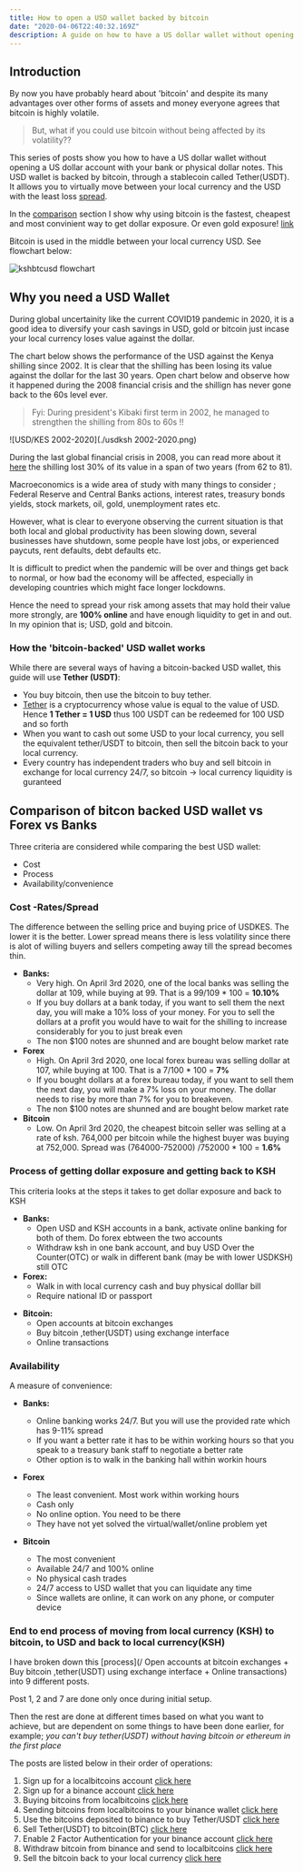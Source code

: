 ```yaml
---
title: How to open a USD wallet backed by bitcoin
date: "2020-04-06T22:40:32.169Z"
description: A guide on how to have a US dollar wallet without opening a US dollar account with your bank or physical dollar notes. This USD wallet is backed by bitcoin, through a stablecoin called Tether. For the rest of these guides, I will refer to this stablecoin as Tether(USDT). Bitcoin alllows you to virtually move between your local currency and the USD with the least loss(spread). Alternatives for this is buying USD at your bank, you require to hold both KSH and USD at the same bank to do this, or visit a Forex Bureau and use physical notes. The same technology can be applied to holding other assets like gold through online-only transactions.
---
```

## Introduction

By now you have probably heard about 'bitcoin' and despite its many advantages over other forms of assets and money everyone agrees that bitcoin is highly volatile. 

>But, what if you could use bitcoin without being affected by its volatility?? 

This series of posts show you how to have a US dollar wallet without opening a US dollar account with your bank or physical dollar notes. This USD wallet is backed by bitcoin, through a stablecoin called Tether(USDT). It alllows you to virtually move between your local currency and the USD with the least loss [spread](/virtualusdwallet/#Cost--RatesSpread). 

In the [comparison](/virtualusdwallet/#Comparison-of-bitcon-backed-USD-wallet-vs-Forex-vs-Banks) section I show why using bitcoin is the fastest, cheapest and most convinient way to get dollar exposure. Or even gold exposure! [link](/buy-gold-xaut)

Bitcoin is used in the middle between your local currency USD. See flowchart below:

![kshbtcusd flowchart](/kshbtcusd.png)



## Why you need a USD Wallet

During global uncertainity like the current COVID19 pandemic in 2020, it is a good idea to diversify your cash savings in USD, gold or bitcoin just incase your local currency loses value against the dollar.

The chart below shows the performance of the USD against the Kenya shilling since 2002. It is clear that the shilling has been losing its value against the dollar for the last 30 years. Open chart below and observe how it happened during the 2008 financial crisis and the shillign has never gone back to the 60s level ever.
> Fyi: During president's Kibaki first term in 2002, he managed to strengthen the shilling from 80s to 60s !!

![USD/KES 2002-2020](./usdksh 2002-2020.png)

During the last global financial crisis in 2008, you can read more about it [here](https://en.wikipedia.org/wiki/Financial_crisis_of_2007%E2%80%9308) the shilling lost 30% of its value in a span of two years (from 62 to 81).

Macroeconomics is a wide area of study with many things to consider ; Federal Reserve and Central Banks actions,  interest rates, treasury bonds yields, stock markets, oil, gold, unemployment rates etc.

However, what is clear to everyone observing the current situation is that both local and global productivity has been slowing down, several businesses have shutdown, some people have lost jobs, or experienced paycuts, rent defaults, debt defaults etc. 

It is difficult to predict when the pandemic will be over and things get back to normal, or how bad the economy will be affected, especially in developing countries which might face longer lockdowns.

Hence the need to spread your risk among assets that may hold their value more strongly, are **100% online** and have enough liquidity to get in and out. In my opinion that is; USD, gold and bitcoin.



### How the 'bitcoin-backed' USD wallet works

While there are several ways of having a bitcoin-backed USD wallet, this guide will use **Tether (USDT)**:

- You buy bitcoin, then use the bitcoin to buy tether. 
- [Tether](https://tether.to/?__cf_chl_jschl_tk__=353ac175af32529c8a92bc392f6a83ba906a0fc8-1585642069-0-AYxII_WswTRtQwiOW0UMtQqwaZnvS2KHCMDqqB5M_zgyUtQRW9UjmLafMEW1666Gr5hs7o_MmejJDCUCzq0CPJWZ3ZEJpo_dbxY0No6Q8Le379uSvm01AAHHhBnDo7mGQs2vTqvoCAZEwnbnouG6rfHb6plGg5o6cJA0zSUY3kcGptnUA2kE2IFtoH5fWLFYxr-eJsn7LoHlWVc9I7Mwg8uUAe8kOvSNR9lV2FQ4CRzZojmcSAhNtw8jChWFW_lVD8aw0AZ86DTE6g4TwBXwIuQ) is a cryptocurrency whose value is equal to the value of USD. Hence **1 Tether = 1 USD** thus 100 USDT can be redeemed for 100 USD and so forth
- When you want to cash out some USD to your local currency, you sell the equivalent tether/USDT to bitcoin, then sell the bitcoin back to your local currency. 
- Every country has independent traders who buy and sell bitcoin in exchange for local currency 24/7, so bitcoin -> local currency liquidity is guranteed




## Comparison of bitcon backed USD wallet vs Forex vs Banks

Three criteria are considered while comparing the best USD wallet:

+ Cost
+ Process
+ Availability/convenience


### Cost -Rates/Spread

The difference between the selling price and buying price of USDKES. The lower it is the better. Lower spread means there is less volatility since there is alot of willing buyers and sellers competing away till the spread becomes thin.

   + **Banks:** 
        + Very high. On April 3rd 2020, one of the local banks was selling the dollar at 109, while buying at 99. That is a 99/109 * 100 = **10.10%**
        + If you buy dollars at a bank today, if you want to sell them the next day, you will make a 10% loss of your money. For you to sell the dollars at a profit you would have to wait for the shilling to increase considerably for you to just break even
        + The non $100 notes are shunned and are bought below market rate
   + **Forex**
        + High. On April 3rd 2020, one local forex bureau was selling dollar at 107, while buying at 100. That is a 7/100 * 100 = **7%**
        + If you bought dollars at a forex bureau today, if you want to sell them the next day, you will make a 7% loss on your money. The dollar needs to rise by more than 7% for you to breakeven.
        + The non $100 notes are shunned and are bought below market rate
   + **Bitcoin**
        + Low. On April 3rd 2020, the cheapest bitcoin seller was selling at a rate of ksh. 764,000 per bitcoin while the highest buyer was buying at 752,000. Spread was (764000-752000) /752000 * 100 = **1.6%** 

### Process of getting dollar exposure and getting back to KSH

This criteria looks at the steps it takes to get dollar exposure and back to KSH  
+ **Banks:**
    +  Open USD and KSH accounts in a bank, activate online banking for both of them. Do forex ebtween the two accounts
    +  Withdraw ksh in one bank account, and buy USD Over the Counter(OTC) or walk in different bank (may be with lower USDKSH) still OTC
+ **Forex:**
    +  Walk in with local currency cash and buy physical dolllar bill
    +  Require national ID or passport

- **Bitcoin:**
    +  Open accounts at bitcoin exchanges
    +  Buy bitcoin ,tether(USDT) using exchange interface
    +  Online transactions


### Availability

A measure of convenience:

+ **Banks:**
    +  Online banking works 24/7. But you will use the provided rate which has 9-11% spread
    +  If you want a better rate it has to be within working hours so that you speak to a treasury bank staff to negotiate a better rate
    +  Other option is to walk in the banking hall within workin hours

+ **Forex**
    + The least convenient. Most work within working hours
    + Cash only
    + No online option. You need to be there
    + They have not yet solved the virtual/wallet/online problem yet

+ **Bitcoin**
    + The most convenient
    + Available 24/7 and 100% online
    + No physical cash trades
    + 24/7 access to USD wallet that you can liquidate any time
    + Since wallets are online, it can work on any phone, or computer device

        

### End to end process of moving from local currency (KSH) to bitcoin, to USD and back to local currency(KSH)

I have broken down this [process](/ Open accounts at bitcoin exchanges
        +  Buy bitcoin ,tether(USDT) using exchange interface
        +  Online transactions) into 9 different posts. 
        
Post 1, 2 and 7 are done only once during initial setup. 

Then the rest are done at different times based on what you want to achieve, but are dependent on some things to have been done earlier, for example; _you can't buy tether(USDT) without having bitcoin or ethereum in the first place_ 

The posts are listed below in their order of operations:


1.  Sign up for a localbitcoins account [click here](/signup-lbc)
2.  Sign up for a binance account [click here](/signup-binance)
3.  Buying bitcoins from localbitcoins [click here](/buy-bitcoin-lbc)
4.  Sending bitcoins from localbitcoins to your binance wallet [click here](/sendtobinance)
5.  Use the bitcoins deposited to binance to buy Tether/USDT [click here](/buy-tether)
6.  Sell Tether(USDT) to bitcoin(BTC) [click here](/sell-tether)
7.  Enable 2 Factor Authentication for your binance account [click here](/binance-2fa)
8.  Withdraw bitcoin from binance and send to localbitcoins [click here](sendbtc-to-lbc)
9.  Sell the bitcoin back to your local currency [click here](/sellbtc-ksh)